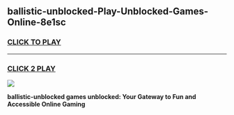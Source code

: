 
## ballistic-unblocked-Play-Unblocked-Games-Online-8e1sc
<h3>
<a href="https://premium76.site?title=ballistic-unblocked&ref=25A">CLICK TO PLAY</a></h3>
<hr>

<h3>
<a href="https://premium76.site?title=ballistic-unblocked&ref=25A">CLICK 2 PLAY</a>
  
</h3>

<a href="https://premium76.site?title=ballistic-unblocked&ref=25A"><img src="https://clearcache.store/games.png"></a>


**ballistic-unblocked games unblocked: Your Gateway to Fun and Accessible Online Gaming**
